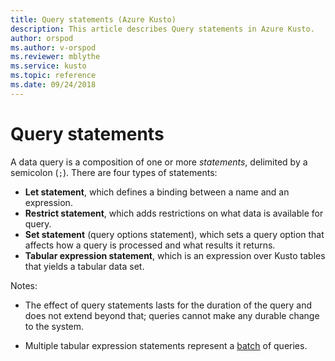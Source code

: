 ```yaml
---
title: Query statements (Azure Kusto)
description: This article describes Query statements in Azure Kusto.
author: orspod
ms.author: v-orspod
ms.reviewer: mblythe
ms.service: kusto
ms.topic: reference
ms.date: 09/24/2018
---
```

# Query statements

A data query is a composition of one or more *statements*, delimited
by a semicolon (`;`). There are four types of statements:

* **Let statement**, which defines a binding between a name and an expression.
* **Restrict statement**, which adds restrictions on what data is available
  for query.
* **Set statement** (query options statement), which sets a query option that affects how
  a query is processed and what results it returns.
* **Tabular expression statement**, which is an expression over Kusto
  tables that yields a tabular data set.

Notes:

* The effect of query statements lasts for the duration of the query and does
not extend beyond that; queries cannot make any durable change to the system.

* Multiple tabular expression statements represent a [batch](batches.md) of queries.